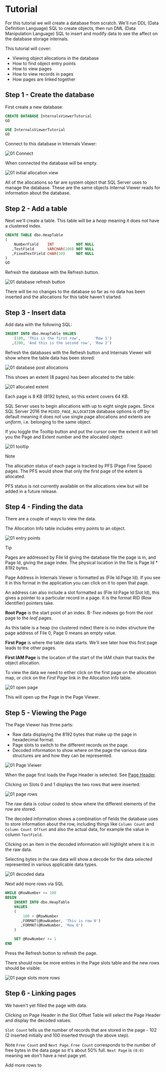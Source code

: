 # Tutorial

For this tutorial we will create a database from scratch. We'll run DDL (Data Definition Language) SQL to create objects, then run DML (Data Manipulation Language) SQL to insert and modify data to see the affect on the database storage internals.

This tutorial will cover:

- Viewing object allocations in the database
- How to find object entry points
- How to view pages
- How to view records in pages
- How pages are linked together

## Step 1 - Create the database

First create a new database:

```SQL
CREATE DATABASE InternalsViewerTutorial
GO

USE InternalsViewerTutorial
GO
```

Connect to this database in Internals Viewer:

![01 Connect](/docs/tutorial/images/01-connect-to-database.png)

When connected the database will be empty.

![01 initial allocation view](/docs/tutorial/images/01-initial-view.png)

All of the allocations so far are system object that SQL Server uses to manage the database. These are the same objects Internal Viewer reads for information about the database.

## Step 2 - Add a table

Next we'll create a table. This table will be a *heap* meaning it does not have a clustered index.

```SQL
CREATE TABLE dbo.HeapTable
(
    NumberField    INT          NOT NULL
   ,TextField      VARCHAR(100) NOT NULL
   ,FixedTextField CHAR(10)     NOT NULL
)
GO
```

Refresh the database with the Refresh button.

![01 database refresh button](/docs//tutorial/images/01-database-refresh-button.png)

There will be no changes to the database so far as no data has been inserted and the allocations for this table haven't started.

## Step 3 - Insert data

Add data with the following SQL:

```SQL
INSERT INTO dbo.HeapTable VALUES 
    (100, 'This is the first row',      'Row 1')
   ,(200, 'And this is the second row', 'Row 2')
```

Refresh the databases with the Refresh button and Internals Viewer will show where the table data has been stored:

![01 database post allocations](/docs/tutorial/images/01-after-initial-insert.png)

This shows an extent (8 pages) has been allocated to the table:

![01 allocated extent](/docs/tutorial/images/01-allocated-extent.png)

Each page is 8 KB (8192 bytes), so this extent covers 64 KB.

SQL Server uses to begin allocations with up to eight single pages. Since SQL Server 2016 the `MIXED_PAGE_ALLOCATION` database options is off by default meaning it does not use single page allocations and extents are *uniform*, i.e. belonging to the same object.

If you toggle the Tooltip button and put the cursor over the extent it will tell you the Page and Extent number and the allocated object


![01 tooltip](/docs/tutorial/images/01-tooltip.png)

> [!NOTE]
> The allocation status of each page is tracked by PFS (Page Free Space) pages. The PFS would show that only the first page of the extent is allocated. 
>
>PFS status is not currently available on the allocations view but will be added in a future release.

## Step 4 - Finding the data

There are a couple of ways to view the data. 

The Allocation Info table includes entry points to an object.

![01 entry points](/docs//tutorial/images/01-entry-points.png)

> [!TIP]
> Pages are addressed by File Id giving the database file the page is in, and Page Id, giving the page index. The physical location in the file is Page Id * 8192 bytes.
>
> Page Address in Internals Viewer is formatted as (File Id:Page Id). If you see it in this format in the application you can click on it to open that page.
>
> An address can also include a slot formatted as (File Id:Page Id:Slot Id), this gives a pointer to a particular record in a page. It is the format RID (Row Identifier) pointers take.

**Root Page** is the start point of an index. B-*Tree* indexes go from the *root* page to the *leaf* pages.

As this table is a heap (no clustered index) there is no index structure the page address of File 0, Page 0 means an empty value.

**First Page** is where the table data starts. We'll see later how this first page leads to the other pages.

**First IAM Page** is the location of the start of the IAM chain that tracks the object allocation. 

To view the data we need to either click on the first page on the allocation map, or click on the *First Page* link in the Allocation Info table.

![01 open page](/docs/tutorial/images/01-open-page.png)

This will open up the Page in the Page Viewer.

## Step 5 - Viewing the Page

The Page Viewer has three parts:

- Raw data displaying the 8192 bytes that make up the page in hexadecimal format.
- Page slots to switch to the different records on the page.
- Decoded information to show where on the page the various data structures are and how they can be represented.

![01 Page Viewer](/docs/tutorial/images/01-page-viewer.png)

When the page first loads the Page Header is selected. See [Page Header](/docs/concepts/page-header.md).

Clicking on Slots 0 and 1 displays the two rows that were inserted:

![01 page rows](/docs/tutorial/images/01-page-row.png)

The raw data is colour coded to show where the different elements of the row are stored.

The decoded information shows a combination of fields the database uses to store information about the row, including things like `Column Count` and `Column Count Offset` and also the actual data, for example the value in column `TextField`.

Clicking on an item in the decoded information will highlight where it is in the raw data. 

Selecting bytes in the raw data will show a decode for the data selected represented in various applicable data types.

![01 decoded data](/docs/tutorial/images/01-decoded-data.png)

Next add more rows via SQL

```SQL
WHILE @RowNumber <= 100
BEGIN
    INSERT INTO dbo.HeapTable 
    VALUES 
    (
        100 + @RowNumber
       ,FORMAT(@RowNumber, 'This is row 0')
       ,FORMAT(@RowNumber, 'Row 0')
    )

    SET @RowNumber += 1
END
```

Press the Refresh button to refresh the page.

There should now be more entries in the Page slots table and the new rows should be visible:

![01 page slots more rows](/docs/tutorial/images/01-page-slots-more-rows.png)

## Step 6 - Linking pages

We haven't yet filled the page with data.

Clicking on Page Header in the Slot Offset Table will select the Page Header and display the decoded values.

`Slot Count` tells us the number of records that are stored in the page - 102 (2 inserted initially and 100 inserted through the above step).

Note `Free Count` and `Next Page`. `Free Count` corresponds to the number of free bytes in the data page so it's about 50% full. `Next Page` is `(0:0)` meaning we don't have a next page yet.

Add more rows to 
